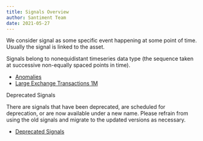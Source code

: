 ```yaml
---
title: Signals Overview
author: Santiment Team
date: 2021-05-27
---
```


We consider signal as some specific event happening at some point of time. Usually the signal is linked to the asset.

Signals belong to nonequidistant timeseries data type (the sequence taken at successive non-equally spaced points in time).

- [Anomalies](/signals/anomalies)
- [Large Exchange Transactions 1M](/signals/large-exchange-transactions-1m)

<Resource>

Deprecated Signals

There are signals that have been deprecated, are scheduled for deprecation, or are now available under a new name. Please refrain from using the old signals and migrate to the updated versions as necessary.

- [Deprecated Signals](signals/deprecated)

</Resource>